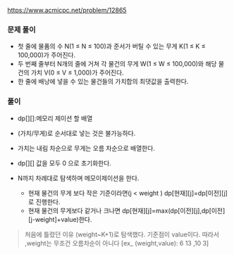 https://www.acmicpc.net/problem/12865

### 문제 풀이

- 첫 줄에 물품의 수 N(1 ≤ N ≤ 100)과 준서가 버틸 수 있는 무게 K(1 ≤ K ≤ 100,000)가 주어진다.
- 두 번째 줄부터 N개의 줄에 거쳐 각 물건의 무게 W(1 ≤ W ≤ 100,000)와 해당 물건의 가치 V(0 ≤ V ≤ 1,000)가 주어진다.
- 한 줄에 배낭에 넣을 수 있는 물건들의 가치합의 최댓값을 출력한다.

### 풀이

- dp[][]:메모리 제이션 할 배열
- (가치/무게)로 순서대로 넣는 것은 불가능하다.
- 가치는 내림 차순으로 무게는 오름 차순으로 배열한다.
- dp[][] 값을 모두 0 으로 초기화한다.
- N까지 차례대로 탐색하며 메모이제이션을 한다.

  - 현재 물건의 무게 보다 작은 기준이라면(j < weight ) dp[현재][j]=dp[이전][j]로 진행한다.
  - 현재 물건의 무게보다 같거나 크나면 dp[현재][j]=max(dp[이전][j],dp[이전][j-weight]+value)한다.

> 처음에 틀렸던 이유
> (weight~K+1)로 탐색했다. 기준점이 value이다. 따라서 ,weight는 무조건 오름차순이 아니다 [ex_ (weight,value): 6 13 ,10 3]
